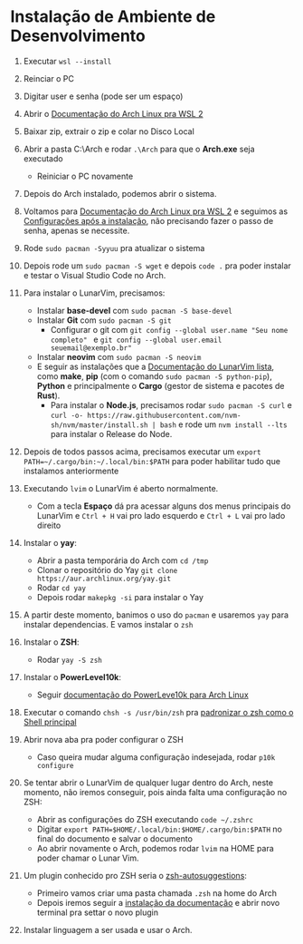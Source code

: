 # Instalação de Ambiente de Desenvolvimento

1. Executar ```wsl --install```

2. Reinciar o PC

3. Digitar user e senha (pode ser um espaço)

4. Abrir o [Documentação do Arch Linux pra WSL 2](https://wsldl-pg.github.io/ArchW-docs/locale/pt-BR/How-to-Setup/)

5. Baixar zip, extrair o zip e colar no Disco Local

6. Abrir a pasta C:\Arch e rodar ```.\Arch``` para que o **Arch.exe** seja executado
    - Reiniciar o PC novamente

7. Depois do Arch instalado, podemos abrir o sistema.

8. Voltamos para [Documentação do Arch Linux pra WSL 2](https://wsldl-pg.github.io/ArchW-docs/locale/pt-BR/How-to-Setup/) e seguimos as [Configurações após a instalação](https://wsldl-pg.github.io/ArchW-docs/locale/pt-BR/How-to-Setup/#configura%C3%A7%C3%A3o-ap%C3%B3s-a-instala%C3%A7%C3%A3o), não precisando fazer o passo de senha, apenas se necessite.

9. Rode ```sudo pacman -Syyuu``` pra atualizar o sistema

10. Depois rode um ```sudo pacman -S wget``` e depois ```code .``` pra poder instalar e testar o Visual Studio Code no Arch.

11. Para instalar o LunarVim, precisamos:
    - Instalar **base-devel** com ```sudo pacman -S base-devel```
    - Instalar **Git** com ```sudo pacman -S git```
        - Configurar o git com ```git config --global user.name "Seu nome completo" ``` e ```git config --global user.email seuemail@exemplo.br" ```
    - Instalar **neovim** com ```sudo pacman -S neovim```
    - E seguir as instalações que a [Documentação do LunarVim lista](https://www.lunarvim.org/docs/installation#prerequisites), como **make**, **pip** (com o comando ```sudo pacman -S python-pip```), **Python** e principalmente o **Cargo** (gestor de sistema e pacotes de **Rust**).
        - Para instalar o **Node.js**, precisamos rodar ```sudo pacman -S curl``` e ```curl -o- https://raw.githubusercontent.com/nvm-sh/nvm/master/install.sh | bash``` e rode um ```nvm install --lts``` para instalar o Release do Node.

12. Depois de todos passos acima, precisamos executar um ```export PATH=~/.cargo/bin:~/.local/bin:$PATH``` para poder habilitar tudo que instalamos anteriormente

13. Executando ```lvim``` o LunarVim é aberto normalmente.
    - Com a tecla **Espaço** dá pra acessar alguns dos menus principais do LunarVim e ```Ctrl + H``` vai pro lado esquerdo e ```Ctrl + L``` vai pro lado direito

14. Instalar o **yay**:
    - Abrir a pasta temporária do Arch com ```cd /tmp```
    - Clonar o repositório do Yay ```git clone https://aur.archlinux.org/yay.git```
    - Rodar ```cd yay```
    - Depois rodar ```makepkg -si``` para instalar o Yay

15. A partir deste momento, banimos o uso do ```pacman``` e usaremos ```yay``` para instalar dependencias. E vamos instalar o ```zsh```

16. Instalar o **ZSH**:
    - Rodar ```yay -S zsh```

17. Instalar o **PowerLevel10k**:
    - Seguir [documentação do PowerLeve10k para Arch Linux](https://github.com/romkatv/powerlevel10k#arch-linux)

18. Executar o comando ```chsh -s /usr/bin/zsh``` pra [padronizar o zsh como o Shell principal](https://github.com/ohmyzsh/ohmyzsh/wiki/Installing-ZSH)

19. Abrir nova aba pra poder configurar o ZSH
    - Caso queira mudar alguma configuração indesejada, rodar ```p10k configure```

20. Se tentar abrir o LunarVim de qualquer lugar dentro do Arch, neste momento, não iremos conseguir, pois ainda falta uma configuração no ZSH:
    - Abrir as configurações do ZSH executando ```code ~/.zshrc```
    - Digitar ```export PATH=$HOME/.local/bin:$HOME/.cargo/bin:$PATH``` no final do documento e salvar o documento
    - Ao abrir novamente o Arch, podemos rodar ```lvim``` na HOME para poder chamar o Lunar Vim.

21. Um plugin conhecido pro ZSH seria o [zsh-autosuggestions](https://github.com/zsh-users/zsh-autosuggestions/blob/master/INSTALL.md#manual-git-clone):
    - Primeiro vamos criar uma pasta chamada ```.zsh``` na home do Arch
    - Depois iremos seguir a [instalação da documentação](https://github.com/zsh-users/zsh-autosuggestions/blob/master/INSTALL.md#manual-git-clone) e abrir novo terminal pra settar o novo plugin

22. Instalar linguagem a ser usada e usar o Arch.
